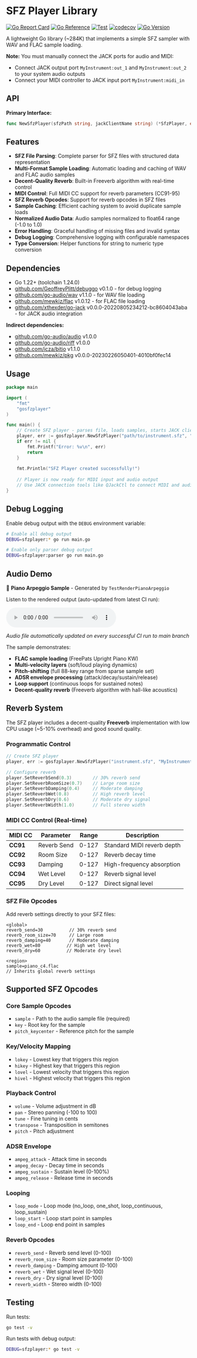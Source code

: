 # SFZ Player Library

[![Go Report Card](https://goreportcard.com/badge/github.com/GeoffreyPlitt/gosfzplayer)](https://goreportcard.com/report/github.com/GeoffreyPlitt/gosfzplayer)
[![Go Reference](https://pkg.go.dev/badge/github.com/GeoffreyPlitt/gosfzplayer.svg)](https://pkg.go.dev/github.com/GeoffreyPlitt/gosfzplayer)
[![Test](https://github.com/GeoffreyPlitt/gosfzplayer/workflows/Test/badge.svg)](https://github.com/GeoffreyPlitt/gosfzplayer/actions?query=workflow%3ATest)
[![codecov](https://codecov.io/gh/GeoffreyPlitt/gosfzplayer/branch/main/graph/badge.svg)](https://codecov.io/gh/GeoffreyPlitt/gosfzplayer)
[![Go Version](https://img.shields.io/github/go-mod/go-version/GeoffreyPlitt/gosfzplayer)](https://github.com/GeoffreyPlitt/gosfzplayer)

A lightweight Go library (~284K) that implements a simple SFZ sampler with WAV and FLAC sample loading.

**Note:** You must manually connect the JACK ports for audio and MIDI:
- Connect JACK output port `MyInstrument:out_1` and `MyInstrument:out_2` to your system audio outputs
- Connect your MIDI controller to JACK input port `MyInstrument:midi_in`

## API

**Primary Interface:**
```go
func NewSfzPlayer(sfzPath string, jackClientName string) (*SfzPlayer, error)
```


## Features

- **SFZ File Parsing**: Complete parser for SFZ files with structured data representation
- **Multi-Format Sample Loading**: Automatic loading and caching of WAV and FLAC audio samples
- **Decent-Quality Reverb**: Built-in Freeverb algorithm with real-time control
- **MIDI Control**: Full MIDI CC support for reverb parameters (CC91-95)
- **SFZ Reverb Opcodes**: Support for reverb opcodes in SFZ files
- **Sample Caching**: Efficient caching system to avoid duplicate sample loads
- **Normalized Audio Data**: Audio samples normalized to float64 range (-1.0 to 1.0)
- **Error Handling**: Graceful handling of missing files and invalid syntax
- **Debug Logging**: Comprehensive logging with configurable namespaces
- **Type Conversion**: Helper functions for string to numeric type conversion


## Dependencies

- Go 1.22+ (toolchain 1.24.0)
- [github.com/GeoffreyPlitt/debuggo](https://github.com/GeoffreyPlitt/debuggo) v0.1.0 - for debug logging
- [github.com/go-audio/wav](https://github.com/go-audio/wav) v1.1.0 - for WAV file loading  
- [github.com/mewkiz/flac](https://github.com/mewkiz/flac) v1.0.12 - for FLAC file loading
- [github.com/xthexder/go-jack](https://github.com/xthexder/go-jack) v0.0.0-20220805234212-bc8604043aba - for JACK audio integration

**Indirect dependencies:**
- [github.com/go-audio/audio](https://github.com/go-audio/audio) v1.0.0
- [github.com/go-audio/riff](https://github.com/go-audio/riff) v1.0.0
- [github.com/icza/bitio](https://github.com/icza/bitio) v1.1.0
- [github.com/mewkiz/pkg](https://github.com/mewkiz/pkg) v0.0.0-20230226050401-4010bf0fec14

## Usage

```go
package main

import (
    "fmt"
    "gosfzplayer"
)

func main() {
    // Create SFZ player - parses file, loads samples, starts JACK client
    player, err := gosfzplayer.NewSfzPlayer("path/to/instrument.sfz", "MyInstrument")
    if err != nil {
        fmt.Printf("Error: %v\n", err)
        return
    }
    
    fmt.Println("SFZ Player created successfully!")
    
    // Player is now ready for MIDI input and audio output
    // Use JACK connection tools like QJackCtl to connect MIDI and audio
}
```

## Debug Logging

Enable debug output with the `DEBUG` environment variable:

```bash
# Enable all debug output
DEBUG=sfzplayer:* go run main.go

# Enable only parser debug output  
DEBUG=sfzplayer:parser go run main.go
```

## Audio Demo

🎵 **Piano Arpeggio Sample** - Generated by `TestRenderPianoArpeggio`

Listen to the rendered output (auto-updated from latest CI run):

<audio controls>
  <source src="https://geoffreyplitt.github.io/gosfzplayer/piano_arpeggio.wav" type="audio/wav">
  Your browser does not support the audio element.
  <a href="https://geoffreyplitt.github.io/gosfzplayer/piano_arpeggio.wav">Download piano_arpeggio.wav</a>
</audio>

*Audio file automatically updated on every successful CI run to main branch*

The sample demonstrates:
- **FLAC sample loading** (FreePats Upright Piano KW)
- **Multi-velocity layers** (soft/loud playing dynamics)  
- **Pitch-shifting** (full 88-key range from sparse sample set)
- **ADSR envelope processing** (attack/decay/sustain/release)
- **Loop support** (continuous loops for sustained notes)
- **Decent-quality reverb** (Freeverb algorithm with hall-like acoustics)

## Reverb System

The SFZ player includes a decent-quality **Freeverb** implementation with low CPU usage (~5-10% overhead) and good sound quality.

### Programmatic Control

```go
// Create SFZ player
player, err := gosfzplayer.NewSfzPlayer("instrument.sfz", "MyInstrument")

// Configure reverb
player.SetReverbSend(0.3)        // 30% reverb send
player.SetReverbRoomSize(0.7)    // Large room size  
player.SetReverbDamping(0.4)     // Moderate damping
player.SetReverbWet(0.8)         // High reverb level
player.SetReverbDry(0.6)         // Moderate dry signal
player.SetReverbWidth(1.0)       // Full stereo width
```

### MIDI CC Control (Real-time)

| MIDI CC | Parameter | Range | Description |
|---------|-----------|-------|-------------|
| **CC91** | Reverb Send | 0-127 | Standard MIDI reverb depth |
| **CC92** | Room Size | 0-127 | Reverb decay time |
| **CC93** | Damping | 0-127 | High-frequency absorption |
| **CC94** | Wet Level | 0-127 | Reverb signal level |
| **CC95** | Dry Level | 0-127 | Direct signal level |

### SFZ File Opcodes

Add reverb settings directly to your SFZ files:

```sfz
<global>
reverb_send=30          // 30% reverb send
reverb_room_size=70     // Large room
reverb_damping=40       // Moderate damping
reverb_wet=80          // High wet level
reverb_dry=60          // Moderate dry level

<region>
sample=piano_c4.flac
// Inherits global reverb settings
```

## Supported SFZ Opcodes

### Core Sample Opcodes

- `sample` - Path to the audio sample file (required)
- `key` - Root key for the sample
- `pitch_keycenter` - Reference pitch for the sample

### Key/Velocity Mapping

- `lokey` - Lowest key that triggers this region
- `hikey` - Highest key that triggers this region  
- `lovel` - Lowest velocity that triggers this region
- `hivel` - Highest velocity that triggers this region

### Playback Control

- `volume` - Volume adjustment in dB
- `pan` - Stereo panning (-100 to 100)
- `tune` - Fine tuning in cents
- `transpose` - Transposition in semitones
- `pitch` - Pitch adjustment

### ADSR Envelope

- `ampeg_attack` - Attack time in seconds
- `ampeg_decay` - Decay time in seconds
- `ampeg_sustain` - Sustain level (0-100%)
- `ampeg_release` - Release time in seconds

### Looping

- `loop_mode` - Loop mode (no_loop, one_shot, loop_continuous, loop_sustain)
- `loop_start` - Loop start point in samples
- `loop_end` - Loop end point in samples

### Reverb Opcodes

- `reverb_send` - Reverb send level (0-100)
- `reverb_room_size` - Room size parameter (0-100)  
- `reverb_damping` - Damping amount (0-100)
- `reverb_wet` - Wet signal level (0-100)
- `reverb_dry` - Dry signal level (0-100)
- `reverb_width` - Stereo width (0-100)

## Testing

Run tests:
```bash
go test -v
```

Run tests with debug output:
```bash
DEBUG=sfzplayer:* go test -v
```


